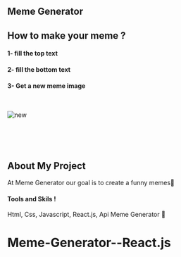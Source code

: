 ## Meme Generator

## How to make your meme ?

#### 1- fill the top text

#### 2- fill the bottom text

#### 3- Get a new meme image

<br>

![new](https://user-images.githubusercontent.com/106211999/228077073-c1ed38d0-746f-4bcf-9838-cbf1e96ccf2e.png)



<br>
<br>
<br>

## About My Project

At Meme Generator our goal is to create a funny memes💜

#### Tools and Skils !

Html, Css, Javascript, React.js, Api Meme Generator 🎉
# Meme-Generator--React.js



